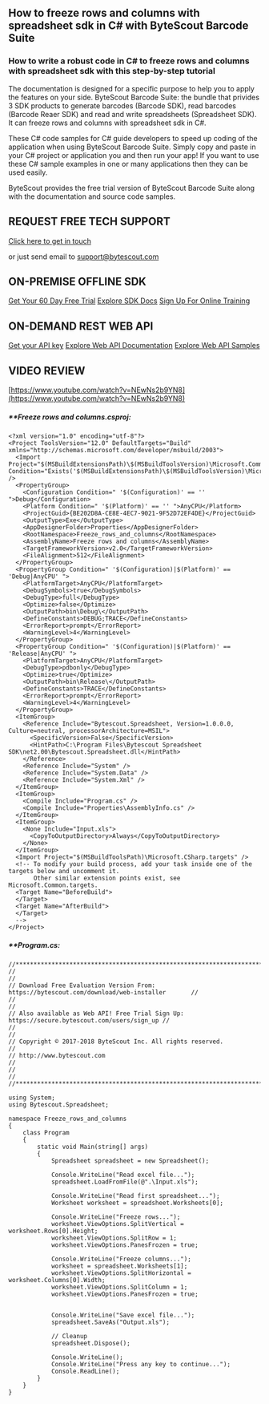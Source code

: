 ## How to freeze rows and columns with spreadsheet sdk in C# with ByteScout Barcode Suite

### How to write a robust code in C# to freeze rows and columns with spreadsheet sdk with this step-by-step tutorial

The documentation is designed for a specific purpose to help you to apply the features on your side. ByteScout Barcode Suite: the bundle that privides 3  SDK products to generate barcodes (Barcode SDK), read barcodes (Barcode Reaer SDK) and read and write spreadsheets (Spreadsheet SDK). It can freeze rows and columns with spreadsheet sdk in C#.

 These C# code samples for C# guide developers to speed up coding of the application when using ByteScout Barcode Suite.  Simply copy and paste in your C# project or application you and then run your app! If you want to use these C# sample examples in one or many applications then they can be used easily.

ByteScout provides the free trial version of ByteScout Barcode Suite along with the documentation and source code samples.

## REQUEST FREE TECH SUPPORT

[Click here to get in touch](https://bytescout.zendesk.com/hc/en-us/requests/new?subject=ByteScout%20Barcode%20Suite%20Question)

or just send email to [support@bytescout.com](mailto:support@bytescout.com?subject=ByteScout%20Barcode%20Suite%20Question) 

## ON-PREMISE OFFLINE SDK 

[Get Your 60 Day Free Trial](https://bytescout.com/download/web-installer?utm_source=github-readme)
[Explore SDK Docs](https://bytescout.com/documentation/index.html?utm_source=github-readme)
[Sign Up For Online Training](https://academy.bytescout.com/)


## ON-DEMAND REST WEB API

[Get your API key](https://pdf.co/documentation/api?utm_source=github-readme)
[Explore Web API Documentation](https://pdf.co/documentation/api?utm_source=github-readme)
[Explore Web API Samples](https://github.com/bytescout/ByteScout-SDK-SourceCode/tree/master/PDF.co%20Web%20API)

## VIDEO REVIEW

[https://www.youtube.com/watch?v=NEwNs2b9YN8](https://www.youtube.com/watch?v=NEwNs2b9YN8)




<!-- code block begin -->

##### ****Freeze rows and columns.csproj:**
    
```
<?xml version="1.0" encoding="utf-8"?>
<Project ToolsVersion="12.0" DefaultTargets="Build" xmlns="http://schemas.microsoft.com/developer/msbuild/2003">
  <Import Project="$(MSBuildExtensionsPath)\$(MSBuildToolsVersion)\Microsoft.Common.props" Condition="Exists('$(MSBuildExtensionsPath)\$(MSBuildToolsVersion)\Microsoft.Common.props')" />
  <PropertyGroup>
    <Configuration Condition=" '$(Configuration)' == '' ">Debug</Configuration>
    <Platform Condition=" '$(Platform)' == '' ">AnyCPU</Platform>
    <ProjectGuid>{BE202D8A-CE8E-4EC7-9021-9F52D72EF4DE}</ProjectGuid>
    <OutputType>Exe</OutputType>
    <AppDesignerFolder>Properties</AppDesignerFolder>
    <RootNamespace>Freeze_rows_and_columns</RootNamespace>
    <AssemblyName>Freeze rows and columns</AssemblyName>
    <TargetFrameworkVersion>v2.0</TargetFrameworkVersion>
    <FileAlignment>512</FileAlignment>
  </PropertyGroup>
  <PropertyGroup Condition=" '$(Configuration)|$(Platform)' == 'Debug|AnyCPU' ">
    <PlatformTarget>AnyCPU</PlatformTarget>
    <DebugSymbols>true</DebugSymbols>
    <DebugType>full</DebugType>
    <Optimize>false</Optimize>
    <OutputPath>bin\Debug\</OutputPath>
    <DefineConstants>DEBUG;TRACE</DefineConstants>
    <ErrorReport>prompt</ErrorReport>
    <WarningLevel>4</WarningLevel>
  </PropertyGroup>
  <PropertyGroup Condition=" '$(Configuration)|$(Platform)' == 'Release|AnyCPU' ">
    <PlatformTarget>AnyCPU</PlatformTarget>
    <DebugType>pdbonly</DebugType>
    <Optimize>true</Optimize>
    <OutputPath>bin\Release\</OutputPath>
    <DefineConstants>TRACE</DefineConstants>
    <ErrorReport>prompt</ErrorReport>
    <WarningLevel>4</WarningLevel>
  </PropertyGroup>
  <ItemGroup>
    <Reference Include="Bytescout.Spreadsheet, Version=1.0.0.0, Culture=neutral, processorArchitecture=MSIL">
      <SpecificVersion>False</SpecificVersion>
      <HintPath>C:\Program Files\Bytescout Spreadsheet SDK\net2.00\Bytescout.Spreadsheet.dll</HintPath>
    </Reference>
    <Reference Include="System" />
    <Reference Include="System.Data" />
    <Reference Include="System.Xml" />
  </ItemGroup>
  <ItemGroup>
    <Compile Include="Program.cs" />
    <Compile Include="Properties\AssemblyInfo.cs" />
  </ItemGroup>
  <ItemGroup>
    <None Include="Input.xls">
      <CopyToOutputDirectory>Always</CopyToOutputDirectory>
    </None>
  </ItemGroup>
  <Import Project="$(MSBuildToolsPath)\Microsoft.CSharp.targets" />
  <!-- To modify your build process, add your task inside one of the targets below and uncomment it. 
       Other similar extension points exist, see Microsoft.Common.targets.
  <Target Name="BeforeBuild">
  </Target>
  <Target Name="AfterBuild">
  </Target>
  -->
</Project>
```

<!-- code block end -->    

<!-- code block begin -->

##### ****Program.cs:**
    
```
//*******************************************************************************************//
//                                                                                           //
// Download Free Evaluation Version From: https://bytescout.com/download/web-installer       //
//                                                                                           //
// Also available as Web API! Free Trial Sign Up: https://secure.bytescout.com/users/sign_up //
//                                                                                           //
// Copyright © 2017-2018 ByteScout Inc. All rights reserved.                                 //
// http://www.bytescout.com                                                                  //
//                                                                                           //
//*******************************************************************************************//

using System;
using Bytescout.Spreadsheet;

namespace Freeze_rows_and_columns
{
    class Program
    {
        static void Main(string[] args)
        {
            Spreadsheet spreadsheet = new Spreadsheet();

            Console.WriteLine("Read excel file...");
            spreadsheet.LoadFromFile(@".\Input.xls");

            Console.WriteLine("Read first spreadsheet...");
            Worksheet worksheet = spreadsheet.Worksheets[0];

            Console.WriteLine("Freeze rows...");
            worksheet.ViewOptions.SplitVertical = worksheet.Rows[0].Height;
            worksheet.ViewOptions.SplitRow = 1;
            worksheet.ViewOptions.PanesFrozen = true;
			
            Console.WriteLine("Freeze columns...");
            worksheet = spreadsheet.Worksheets[1];
            worksheet.ViewOptions.SplitHorizontal = worksheet.Columns[0].Width;
            worksheet.ViewOptions.SplitColumn = 1;
            worksheet.ViewOptions.PanesFrozen = true;

            
            Console.WriteLine("Save excel file...");
            spreadsheet.SaveAs("Output.xls");

            // Cleanup
            spreadsheet.Dispose();

            Console.WriteLine();
            Console.WriteLine("Press any key to continue...");
            Console.ReadLine();
        }
    }
}

```

<!-- code block end -->